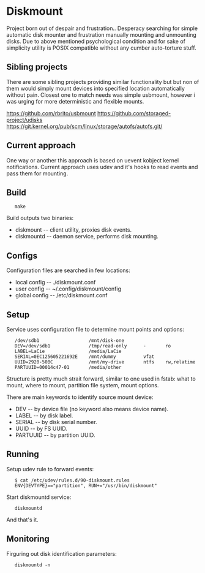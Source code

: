 # Diskmount

Project born out of despair and frustration.. Desperacy searching for
simple automatic disk mounter and frustration manually mounting and
unmounting disks. Due to above mentioned psychological condition and
for sake of simplicity utility is POSIX compatible without any cumber
auto-torture stuff.

## Sibling projects

There are some sibling projects providing similar functionality but
but non of them would simply mount devices into specified location
automatically without pain. Closest one to match needs was simple
usbmount, however i was urging for more deterministic and flexible
mounts.

https://github.com/rbrito/usbmount
https://github.com/storaged-project/udisks
https://git.kernel.org/pub/scm/linux/storage/autofs/autofs.git/

## Current approach

One way or another this approach is based on uevent kobject kernel
notifications. Current approach uses udev and it's hooks to read
events and pass them for mounting.

## Build

```
   make
```

Build outputs two binaries:

* diskmount -- client utility, proxies disk events.
* diskmountd -- daemon service, performs disk mounting.

## Configs

Configuration files are searched in few locations:

* local config -- ./diskmount.conf
* user config -- ~/.config/diskmount/config
* global config -- /etc/diskmount.conf

## Setup

Service uses configuration file to determine mount points and options:

```
   /dev/sdb1                  /mnt/disk-one
   DEV=/dev/sdb1              /tmp/read-only      -       ro
   LABEL=LaCie                /media/LaCie
   SERIAL=0EC125605221692E    /mnt/dummy          vfat
   UUID=2920-50BC             /mnt/my-drive       ntfs    rw,relatime
   PARTUUID=00014c47-01       /media/other
```

Structure is pretty much strait forward, similar to one used in fstab:
what to mount, where to mount, partition file system, mount options.

There are main keywords to identify source mount device:

* DEV -- by device file (no keyword also means device name).
* LABEL -- by disk label.
* SERIAL -- by disk serial number.
* UUID -- by FS UUID.
* PARTUUID -- by partition UUID.

## Running

Setup udev rule to forward events:

```
   $ cat /etc/udev/rules.d/90-diskmount.rules
   ENV{DEVTYPE}=="partition", RUN+="/usr/bin/diskmount"
```

Start diskmountd service:

```
   diskmountd
```

And that's it.

## Monitoring

Firguring out disk identification parameters:

```
   diskmountd -n
```

